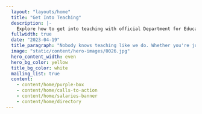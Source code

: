 ```yaml
---
  layout: "layouts/home"
  title: "Get Into Teaching"
  description: |-
    Explore how to get into teaching with official Department for Education guidance on training courses, finding funding, and what teaching is really like.
  fullwidth: true
  date: "2023-04-19"
  title_paragraph: "Nobody knows teaching like we do. Whether you're just thinking about it or ready to apply, we offer <strong>free advice and support</strong> to decide if <strong>teaching in a primary or secondary school</strong> in England is right for you. Discover a career with lots of opportunities to grow."
  image: "static/content/hero-images/0026.jpg"
  hero_content_width: even
  hero_bg_color: yellow
  title_bg_color: white
  mailing_list: true
  content:
    - content/home/purple-box
    - content/home/calls-to-action
    - content/home/salaries-banner
    - content/home/directory
---
```

